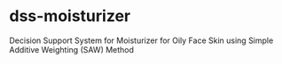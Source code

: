 # dss-moisturizer
Decision Support System for Moisturizer for Oily Face Skin using Simple Additive Weighting (SAW) Method
